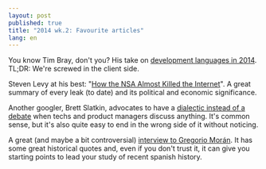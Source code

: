 ```yaml
---
layout: post
published: true
title: "2014 wk.2: Favourite articles"
lang: en
---
```


You know Tim Bray, don't you? His take on [development languages in 2014][2]. TL;DR: We're screwed in the client side.

[2]: https://www.tbray.org/ongoing/When/201x/2014/01/01/Software-in-2014

Steven Levy at his best: "[How the NSA Almost Killed the Internet][1]". A great summary of every leak (to date) and its political and economic significance.

[1]: http://www.wired.com/threatlevel/2014/01/how-the-us-almost-killed-the-internet/

Another googler, Brett Slatkin, advocates to have a [dialectic instead of a debate][3] when techs and product managers discuss anything. It's common sense, but it's also quite easy to end in the wrong side of it without noticing.

[3]: http://www.onebigfluke.com/2014/01/the-tech-lead-product-manager-dialectic.html

A great (and maybe a bit controversial) [interview to Gregorio Morán][4]. It has some great historical quotes and, even if you don't trust it, it can give you starting points to lead your study of recent spanish history.

[4]: http://www.jotdown.es/2013/12/gregorio-moran-los-padres-de-la-transicion-eran-absolutamente-impresentables/
